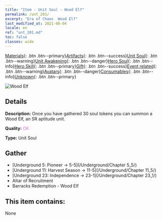 ```yaml
---
title: "Item - Unit Soul - Wood Elf"
permalink: /unt_201/
excerpt: "Era of Chaos  Wood Elf"
last_modified_at: 2021-08-04
locale: en
ref: "unt_201.md"
toc: false
classes: wide
---
```

 [Materials](/Items/){: .btn .btn--primary}[Artifacts](/Items/Artifacts/){: .btn .btn--success}[Unit Soul](/Items/UnitSoul/){: .btn .btn--warning}[Unit Awakening](/Items/UnitAwakening/){: .btn .btn--danger}[Hero Soul](/Items/HeroSoul/){: .btn .btn--info}[Hero Skill](/Items/HeroSkill/){: .btn .btn--primary}[Gift](/Items/Gift/){: .btn .btn--success}[Event related](/Items/Events/){: .btn .btn--warning}[Avatars](/Items/Avatars/){: .btn .btn--danger}[Consumables](/Items/Consumables/){: .btn .btn--info}[Unknown](/Items/Unknown/){: .btn .btn--primary}

 ![Wood Elf](/images/u/ti_mujingling.jpg)

## Details
 **Description:** Once you have gathered 30 soul tokens you can summon a Wood Elf, an SR aptitude unit.

 **Quality:** <span style="color: #DA70D6">OK</span>

 **Type:** Unit Soul

## Gather

*    [Underground 5: Pioneer -> 5-5](/Underground/Chapter 5_5/) 
*    [Underground 11: Harvest Season -> 11-5](/Underground/Chapter 11_5/) 
*    [Underground 23: Independence -> 23-1](/Underground/Chapter 23_1/) 
*    Altar of Recruitment 
*    Barracks Redemption - Wood Elf 

## This item contains:

  None

